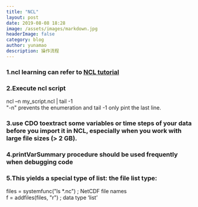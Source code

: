 ```yaml
---
title: "NCL"
layout: post
date: 2019-08-08 18:28
image: /assets/images/markdown.jpg
headerImage: false
category: blog
author: yunamao
description: 操作流程
---
```

### 1.ncl learning can refer to [NCL tutorial](https://www.ncl.ucar.edu/Document/Manuals/NCL_User_Guide/NCL_User_Guide_v1.1_Legal.pdf)
### 2.Execute ncl script<br>

ncl –n my_script.ncl | tail -1<br>
"-n" prevents the enumeration and tail -1 only pint the last line.<br>
### 3.use CDO toextract some variables or time steps of your data before you import it in NCL, especially when you work with large file sizes (> 2 GB).<br>
### 4.printVarSummary procedure should be used frequently when debugging code<br>
### 5.This yields a special type of list: the file list type:<br>
files = systemfunc("ls *.nc") ; NetCDF file names<br>
f = addfiles(files, "r") ; data type ‘list’<br>
